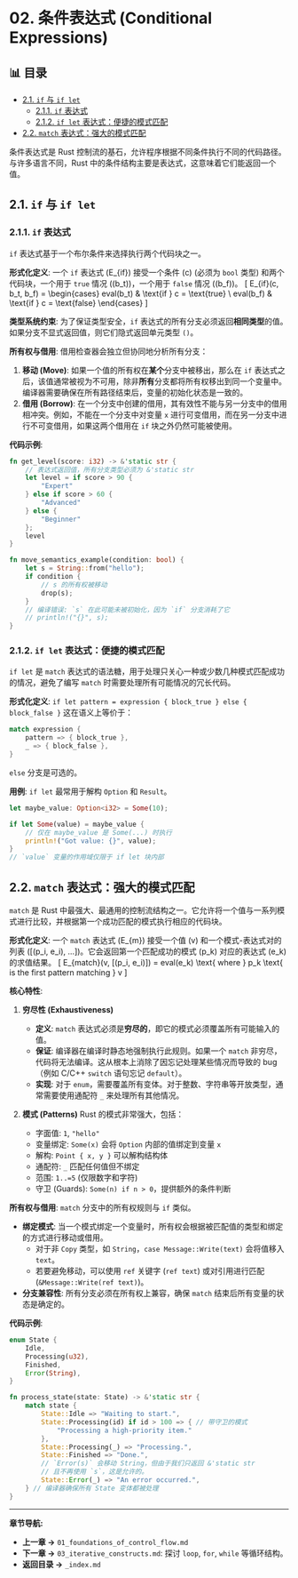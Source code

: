 ﻿# 02. 条件表达式 (Conditional Expressions)


## 📊 目录

- [2.1. `if` 与 `if let`](#21-if-与-if-let)
  - [2.1.1. `if` 表达式](#211-if-表达式)
  - [2.1.2. `if let` 表达式：便捷的模式匹配](#212-if-let-表达式便捷的模式匹配)
- [2.2. `match` 表达式：强大的模式匹配](#22-match-表达式强大的模式匹配)


条件表达式是 Rust 控制流的基石，允许程序根据不同条件执行不同的代码路径。与许多语言不同，Rust 中的条件结构主要是表达式，这意味着它们能返回一个值。

## 2.1. `if` 与 `if let`

### 2.1.1. `if` 表达式

`if` 表达式基于一个布尔条件来选择执行两个代码块之一。

**形式化定义**:
一个 `if` 表达式 \(E_{if}\) 接受一个条件 \(c\) (必须为 `bool` 类型) 和两个代码块，一个用于 `true` 情况 (\(b_t\))，一个用于 `false` 情况 (\(b_f\))。
\[ E_{if}(c, b_t, b_f) = \begin{cases} eval(b_t) & \text{if } c = \text{true} \\ eval(b_f) & \text{if } c = \text{false} \end{cases} \]

**类型系统约束**:
为了保证类型安全，`if` 表达式的所有分支必须返回**相同类型**的值。如果分支不显式返回值，则它们隐式返回单元类型 `()`。

**所有权与借用**:
借用检查器会独立但协同地分析所有分支：

1. **移动 (Move)**: 如果一个值的所有权在**某个**分支中被移出，那么在 `if` 表达式之后，该值通常被视为不可用，除非**所有**分支都将所有权移出到同一个变量中。编译器需要确保在所有路径结束后，变量的初始化状态是一致的。
2. **借用 (Borrow)**: 在一个分支中创建的借用，其有效性不能与另一分支中的借用相冲突。例如，不能在一个分支中对变量 `x` 进行可变借用，而在另一分支中进行不可变借用，如果这两个借用在 `if` 块之外仍然可能被使用。

**代码示例**:

```rust
fn get_level(score: i32) -> &'static str {
    // 表达式返回值，所有分支类型必须为 &'static str
    let level = if score > 90 {
        "Expert"
    } else if score > 60 {
        "Advanced"
    } else {
        "Beginner"
    };
    level
}

fn move_semantics_example(condition: bool) {
    let s = String::from("hello");
    if condition {
        // s 的所有权被移动
        drop(s);
    }
    // 编译错误: `s` 在此可能未被初始化，因为 `if` 分支消耗了它
    // println!("{}", s);
}
```

### 2.1.2. `if let` 表达式：便捷的模式匹配

`if let` 是 `match` 表达式的语法糖，用于处理只关心一种或少数几种模式匹配成功的情况，避免了编写 `match` 时需要处理所有可能情况的冗长代码。

**形式化定义**:
`if let pattern = expression { block_true } else { block_false }`
这在语义上等价于：

```rust
match expression {
    pattern => { block_true },
    _ => { block_false },
}
```

`else` 分支是可选的。

**用例**:
`if let` 最常用于解构 `Option` 和 `Result`。

```rust
let maybe_value: Option<i32> = Some(10);

if let Some(value) = maybe_value {
    // 仅在 maybe_value 是 Some(...) 时执行
    println!("Got value: {}", value);
}
// `value` 变量的作用域仅限于 if let 块内部
```

## 2.2. `match` 表达式：强大的模式匹配

`match` 是 Rust 中最强大、最通用的控制流结构之一。它允许将一个值与一系列模式进行比较，并根据第一个成功匹配的模式执行相应的代码块。

**形式化定义**:
一个 `match` 表达式 \(E_{m}\) 接受一个值 \(v\) 和一个模式-表达式对的列表 \([(p_i, e_i), ...]\)。它会返回第一个匹配成功的模式 \(p_k\) 对应的表达式 \(e_k\) 的求值结果。
\[ E_{match}(v, [(p_i, e_i)]) = eval(e_k) \text{ where } p_k \text{ is the first pattern matching } v \]

**核心特性**:

1. **穷尽性 (Exhaustiveness)**
    * **定义**: `match` 表达式必须是**穷尽的**，即它的模式必须覆盖所有可能输入的值。
    * **保证**: 编译器在编译时静态地强制执行此规则。如果一个 `match` 非穷尽，代码将无法编译。这从根本上消除了因忘记处理某些情况而导致的 bug（例如 C/C++ `switch` 语句忘记 `default`）。
    * **实现**: 对于 `enum`，需要覆盖所有变体。对于整数、字符串等开放类型，通常需要使用通配符 `_` 来处理所有其他情况。

2. **模式 (Patterns)**
    Rust 的模式非常强大，包括：
    * 字面值: `1`, `"hello"`
    * 变量绑定: `Some(x)` 会将 `Option` 内部的值绑定到变量 `x`
    * 解构: `Point { x, y }` 可以解构结构体
    * 通配符: `_` 匹配任何值但不绑定
    * 范围: `1..=5` (仅限数字和字符)
    * 守卫 (Guards): `Some(n) if n > 0`，提供额外的条件判断

**所有权与借用**:
`match` 分支中的所有权规则与 `if` 类似。

* **绑定模式**: 当一个模式绑定一个变量时，所有权会根据被匹配值的类型和绑定的方式进行移动或借用。
  * 对于非 `Copy` 类型，如 `String`，`case Message::Write(text)` 会将值移入 `text`。
  * 若要避免移动，可以使用 `ref` 关键字 (`ref text`) 或对引用进行匹配 (`&Message::Write(ref text)`)。
* **分支兼容性**: 所有分支必须在所有权上兼容，确保 `match` 结束后所有变量的状态是确定的。

**代码示例**:

```rust
enum State {
    Idle,
    Processing(u32),
    Finished,
    Error(String),
}

fn process_state(state: State) -> &'static str {
    match state {
        State::Idle => "Waiting to start.",
        State::Processing(id) if id > 100 => { // 带守卫的模式
            "Processing a high-priority item."
        },
        State::Processing(_) => "Processing.",
        State::Finished => "Done.",
        // `Error(s)` 会移动 String，但由于我们只返回 &'static str
        // 且不再使用 `s`，这是允许的。
        State::Error(_) => "An error occurred.",
    } // 编译器确保所有 State 变体都被处理
}
```

---

**章节导航:**

* **上一章 ->** `01_foundations_of_control_flow.md`
* **下一章 ->** `03_iterative_constructs.md`: 探讨 `loop`, `for`, `while` 等循环结构。
* **返回目录 ->** `_index.md`
